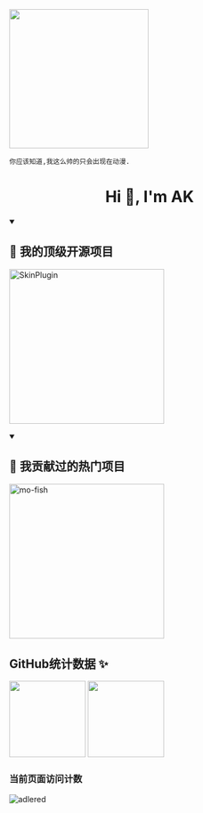 


<img src="https://raw.githubusercontent.com/lengyingmofeng/imgs/main/imgs/pc.gif" width = "250" height = "250" alt=""/>

<!--START_SECTION:waka-->

```text
你应该知道,我这么帅的只会出现在动漫.
```

<!--END_SECTION:waka-->
<h1 align="center">Hi 👋, I'm AK</h1>


<details open> 
  <summary><h2>📘 我的顶级开源项目</h2></summary>

  <!-- Repo info cards - https://github.com/anuraghazra/github-readme-stats -->
  <!-- Small repo cards (fork) - https://github.com/DenverCoder1/github-readme-stats -->
  <p align="left">
    <a href="https://github.com/ak-ing/SkinPlugin"><img width="278" src="https://denvercoder1-github-readme-stats.vercel.app/api/pin/?username=ak-ing&repo=SkinPlugin&theme=react&bg_color=1F222E&title_color=F85D7F&hide_border=true&icon_color=F8D866&show_icons=false" alt="SkinPlugin"></a>
</p>
<details open> 
  <summary><h2>📕 我贡献过的热门项目</h2></summary>

  <!-- Small repo cards https://github.com/DenverCoder1/github-readme-stats (fork of anuraghazra/github-readme-stats) -->
  <p align="left">
    <a href="https://github.com/lengyingmofeng/mo-fish/tree/main"><img width="278" src="https://denvercoder1-github-readme-stats.vercel.app/api/pin/?username=lengyingmofeng&repo=mo-fish&theme=react&bg_color=1F222E&title_color=F85D7F&hide_border=true&icon_color=F8D866&show_icons=true&show_description=false" alt="mo-fish"></a>
  </p>
  </details> 
</details> 




## GitHub统计数据 ✨
<div>
<img align="" height="137px" src="https://github-readme-stats.vercel.app/api?username=ak-ing&hide_title=true&show_icons=true&include_all_commits=true&count_private=true&line_height=21&theme=dracula&locale=cn" />
<img align="" height="137px" src="https://github-readme-stats.vercel.app/api/top-langs/?username=ak-ing&hide_border=true&layout=compact&theme=dracula&locale=cn" />
</div>


### 当前页面访问计数

![adlered](https://count.getloli.com/get/@ak-ing)
